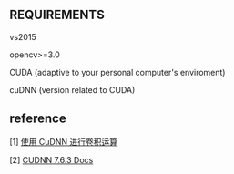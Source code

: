 ## REQUIREMENTS 

vs2015 

opencv>=3.0 

CUDA (adaptive to your personal computer's enviroment) 

cuDNN (version related to CUDA) 


## reference

[1] [使用 CuDNN 进行卷积运算](https://blog.csdn.net/panda1234lee/article/details/83154504?tdsourcetag=s_pctim_aiomsg) 

[2] [CUDNN 7.6.3 Docs](https://docs.nvidia.com/deeplearning/sdk/pdf/cuDNN-Developer-Guide.pdf) 